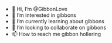 - 👋 Hi, I’m @GibbonLove
- 👀 I’m interested in gibbons
- 🌱 I’m currently learning about gibbons
- 💞️ I’m looking to collaborate on gibbons
- 📫 How to reach me gibbon hollering

<!---
GibbonLove/GibbonLove is a ✨ special ✨ repository because its `README.md` (this file) appears on your GitHub profile.
You can click the Preview link to take a look at your changes.
--->
